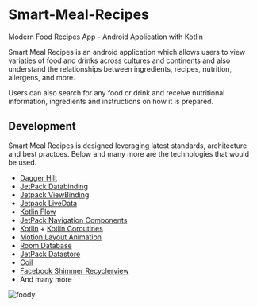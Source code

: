 
# Smart-Meal-Recipes
Modern Food Recipes App - Android Application with Kotlin


Smart Meal Recipes is an android application which allows users to view variaties of food and drinks across cultures and continents and also understand the relationships between ingredients, recipes, nutrition, allergens, and more. 

Users can also search for any food or drink and receive nutritional information, ingredients and instructions on how it is prepared.



## Development

Smart Meal Recipes is designed leveraging latest standards, architecture and best practces. Below and many more are the technologies that would be used. 

- [Dagger Hilt](https://dagger.dev/hilt/)
- [JetPack Databinding](https://developer.android.com/topic/libraries/data-binding)
- [Jetpack ViewBinding](https://developer.android.com/topic/libraries/view-binding)
- [Jetpack LiveData](https://developer.android.com/topic/libraries/architecture/livedata)
- [Kotlin Flow](https://developer.android.com/kotlin/flow)
- [JetPack Navigation Components](https://developer.android.com/guide/navigation/navigation-getting-started)
- [Kotlin](https://kotlinlang.org/) + [Kotlin Coroutines](https://kotlinlang.org/docs/reference/coroutines-overview.html)
- [Motion Layout Animation](https://developer.android.com/training/constraint-layout/motionlayout)
- [Room Database](https://developer.android.com/training/data-storage/room)
- [JetPack Datastore](https://developer.android.com/topic/libraries/architecture/datastore?gclid=CjwKCAjwpMOIBhBAEiwAy5M6YBhoZ_bS91rjavucycp1HYDx6TnPTa-TNW8EJ9YhyCtp8Tr6EACmKBoCft8QAvD_BwE&gclsrc=aw.ds)
- [Coil](https://github.com/coil-kt/coil)
- [Facebook Shimmer Recyclerview](https://velmurugan-murugesan.medium.com/shimmer-effect-for-android-recyclerview-example-a9315b46cdc0)
- And many more

![foody](https://user-images.githubusercontent.com/75781391/128740047-a1a9682e-de73-485d-8270-280e495af769.png)

